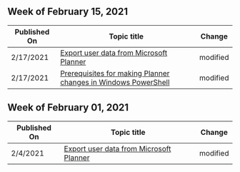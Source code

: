 <!-- This file is generated automatically each week. Changes made to this file will be overwritten.-->



## Week of February 15, 2021


| Published On |Topic title | Change |
|------|------------|--------|
| 2/17/2021 | [Export user data from Microsoft Planner](../export-user-data.md) | modified |
| 2/17/2021 | [Prerequisites for making Planner changes in Windows PowerShell](../prerequisites-for-powershell.md) | modified |


## Week of February 01, 2021


| Published On |Topic title | Change |
|------|------------|--------|
| 2/4/2021 | [Export user data from Microsoft Planner](../export-user-data.md) | modified |